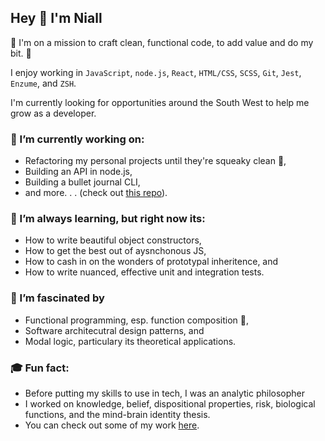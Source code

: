 ## Hey 👋 I'm Niall

🚀  I'm on a mission to craft clean, functional code, to add value and do my bit. 🚀  

I enjoy working in `JavaScript`, `node.js`, `React`, `HTML/CSS`, `SCSS`, `Git`, `Jest`, `Enzume`, and `ZSH`. 

I'm currently looking for opportunities around the South West to help me grow as a developer.

### 🔭 I’m currently working on:

- Refactoring my personal projects until they're squeaky clean 🧼,
- Building an API in node.js,
- Building a bullet journal CLI,
- and more. . .  (check out [this repo](https://github.com/users/niallpaterson/projects/5)).

### 🌱 I’m always learning, but right now its:

- How to write beautiful object constructors,
- How to get the best out of aysnchonous JS,
- How to cash in on the wonders of prototypal inheritence, and
- How to write nuanced, effective unit and integration tests.

### 🤯 I’m fascinated by

- Functional programming, esp. function composition 🥰,
- Software architecutral design patterns, and
- Modal logic, particulary its theoretical applications.

### 🎓 Fun fact:

- Before putting my skills to use in tech, I was an analytic philosopher
- I worked on knowledge, belief, dispositional properties, risk, biological functions, and the mind-brain identity thesis.
- You can check out some of my work [here](https://orcid.org/0000-0003-1178-0463).



